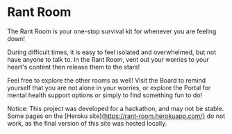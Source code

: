 # Rant Room
The Rant Room is your one-stop survival kit for whenever you are feeling down!

During difficult times, it is easy to feel isolated and overwhelmed, but not have anyone to talk to. In the Rant Room, vent out your worries to your heart's content then release them to the stars!

Feel free to explore the other rooms as well! Visit the Board to remind yourself that you are not alone in your worries, or explore the Portal for mental health support options or simply to find something fun to do!

Notice: This project was developed for a hackathon, and may not be stable. Some pages on the [Heroku site]{https://rant-room.herokuapp.com/} do not work, as the final version of this site was hosted locally.
